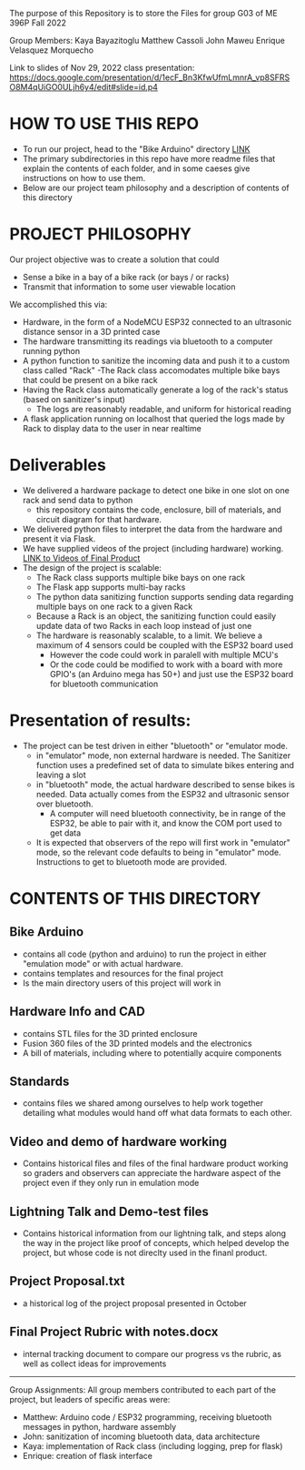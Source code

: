 The purpose of this Repository is to store the Files for group G03 of ME 396P Fall 2022

Group Members: 
Kaya	Bayazitoglu
Matthew	Cassoli
John	Maweu
Enrique	Velasquez Morquecho

Link to slides of Nov 29, 2022 class presentation:
https://docs.google.com/presentation/d/1ecF_Bn3KfwUfmLmnrA_vp8SFRSO8M4qUiGO0ULjh6y4/edit#slide=id.p4

# HOW TO USE THIS REPO
* To run our project, head to the "Bike Arduino" directory [LINK](https://github.com/eavm512/ME396P-F2022-G03/tree/main/Bike%20Arduino)
* The primary subdirectories in this repo have more readme files that explain the contents of each folder, and in some caeses give instructions on how to use them.
* Below are our project team philosophy and a description of contents of this directory

# PROJECT PHILOSOPHY
Our project objective was to create a solution that could
* Sense a bike in a bay of a bike rack (or bays / or racks)
* Transmit that information to some user viewable location

We accomplished this via:
* Hardware, in the form of a NodeMCU ESP32 connected to an ultrasonic distance sensor in a 3D printed case
* The hardware transmitting its readings via bluetooth to a computer running python
* A python function to sanitize the incoming data and push it to a custom class called "Rack"
  -The Rack class accomodates multiple bike bays that could be present on a bike rack
* Having the Rack class automatically generate a log of the rack's status (based on sanitizer's input)
  - The logs are reasonably readable, and uniform for historical reading
* A flask application running on localhost that queried the logs made by Rack to display data to the user in near realtime

  
# Deliverables
* We delivered a hardware package to detect one bike in one slot on one rack and send data to python
  - this repository contains the code, enclosure, bill of materials, and circuit diagram for that hardware.
* We delivered python files to interpret the data from the hardware and present it via Flask.
* We have supplied videos of the project (including hardware) working. [LINK to Videos of Final Product](https://github.com/eavm512/ME396P-F2022-G03/tree/main/Video%20and%20demo%20of%20hardware%20working/Videos%20of%20Final%20Product)
* The design of the project is scalable:
  * The Rack class supports multiple bike bays on one rack
  * The Flask app supports multi-bay racks
  * The python data sanitizing function supports sending data regarding multiple bays on one rack to a given Rack
  * Because a Rack is an object, the sanitizing function could easily update data of two Racks in each loop instead of just one
  * The hardware is reasonably scalable, to a limit. We believe a maximum of 4 sensors could be coupled with the ESP32 board used
    * However the code could work in paralell with multiple MCU's
    * Or the code could be modified to work with a board with more GPIO's (an Arduino mega has 50+) and just use the ESP32 board for bluetooth communication
  
# Presentation of results:
* The project can be test driven in either "bluetooth" or "emulator mode.
  * in "emulator" mode, non external hardware is needed. The Sanitizer function uses a predefined set of data to simulate bikes entering and leaving a slot
  * in "bluetooth" mode, the actual hardware described to sense bikes is needed. Data actually comes from the ESP32 and ultrasonic sensor over bluetooth.
    * A computer will need bluetooth connectivity, be in range of the ESP32, be able to pair with it, and know the COM port used to get data
  * It is expected that observers of the repo will first work in "emulator" mode, so the relevant code defaults to being in "emulator" mode. Instructions to get to bluetooth mode are provided.
  
  
  
# CONTENTS OF THIS DIRECTORY
## Bike Arduino
* contains all code (python and arduino) to run the project in either "emulation mode" or with actual hardware.
* contains templates and resources for the final project
* Is the main directory users of this project will work in

## Hardware Info and CAD
* contains STL files for the 3D printed enclosure
* Fusion 360 files of the 3D printed models and the electronics
* A bill of materials, including where to potentially acquire components

## Standards
* contains files we shared among ourselves to help work together detailing what modules would hand off what data formats to each other.

## Video and demo of hardware working
* Contains historical files and files of the final hardware product working so graders and observers can appreciate the hardware aspect of the project even if they only run in emulation mode

## Lightning Talk and Demo-test files
* Contains historical information from our lightning talk, and steps along the way in the project like proof of concepts, which helped develop the project, but whose code is not direclty used in the finanl product.

## Project Proposal.txt
* a historical log of the project proposal presented in October

## Final Project Rubric with notes.docx
* internal tracking document to compare our progress vs the rubric, as well as collect ideas for improvements

___________________________________
Group Assignments:
All group members contributed to each part of the project, but leaders of specific areas were:
* Matthew: Arduino code / ESP32 programming, receiving bluetooth messages in python, hardware assembly
* John: sanitization of incoming bluetooth data, data architecture
* Kaya: implementation of Rack class (including logging, prep for flask)
* Enrique: creation of flask interface
